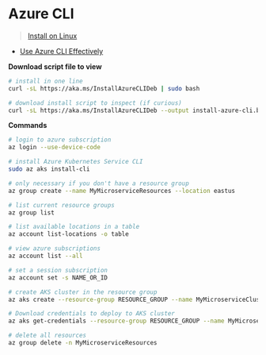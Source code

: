 # Azure CLI

> [Install on Linux](https://learn.microsoft.com/en-us/cli/azure/install-azure-cli-linux?view=azure-cli-latest&pivots=apt)

* [Use Azure CLI Effectively](https://learn.microsoft.com/en-us/cli/azure/use-cli-effectively?tabs=bash%2Cbash2)

**Download script file to view**

```bash
# install in one line
curl -sL https://aka.ms/InstallAzureCLIDeb | sudo bash

# download install script to inspect (if curious)
curl -sL https://aka.ms/InstallAzureCLIDeb --output install-azure-cli.bash
```

**Commands**  

```bash
# login to azure subscription
az login --use-device-code

# install Azure Kubernetes Service CLI
sudo az aks install-cli

# only necessary if you don't have a resource group
az group create --name MyMicroserviceResources --location eastus

# list current resource groups
az group list

# list available locations in a table
az account list-locations -o table

# view azure subscriptions
az account list --all

# set a session subscription
az account set -s NAME_OR_ID

# create AKS cluster in the resource group
az aks create --resource-group RESOURCE_GROUP --name MyMicroserviceCluster --node-count 1 --enable-addons http_application_routing --generate-ssh-keys

# Download credentials to deploy to AKS cluster
az aks get-credentials --resource-group RESOURCE_GROUP --name MyMicroserviceCluster

# delete all resources
az group delete -n MyMicroserviceResources
```